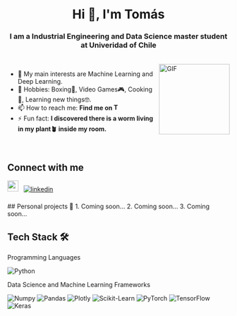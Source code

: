 <h1 align="center">Hi 👋, I'm Tomás</h1>
<h3 align="center">I am a Industrial Engineering and Data Science master student at Univeridad of Chile</h3>
</br>
<img align="right" alt="GIF" height="160px" src="https://media.giphy.com/media/du3J3cXyzhj75IOgvA/giphy.gif" />

- 📝 My main interests are Machine Learning and Deep Learning.
- 💬 Hobbies: Boxing🥊, Video Games🎮, Cooking🥦, Learning new things🤓.
- 📫 How to reach me: **Find me on [<img alt="Tomás | LinkedIn" height="15px" src="https://img.icons8.com/color/48/000000/linkedin.png"/>](https://www.linkedin.com/in/tomas-aguirre-margery/)**
- ⚡ Fun fact: **I discovered there is a worm living in my plant🪴 inside my room.**

</br>

## Connect with me  
<div align="left">
<a href="https://www.instagram.com/tomasam123/" target="_blank"><img height="25" src="https://raw.githubusercontent.com/UjwalKandi/UjwalKandi/changes-to-readme/svg/insta%20rect.svg"></a>&nbsp;&nbsp;
</a>
<a href="hhttps://www.linkedin.com/in/tomas-aguirre-margery/" target="_blank">
<img src=https://img.shields.io/badge/linkedin-%231E77B5.svg?&style=for-the-badge&logo=linkedin&logoColor=white alt=linkedin style="margin-bottom: 5px;" />
</a>  
</div>
</br>
## Personal projects 🐜
1. Coming soon...
2. Coming soon...
3. Coming soon...

</br>

## Tech Stack 🛠️

Programming Languages

![Python](https://img.shields.io/badge/Python-FFD43B?style=flat-square&logo=python&logoColor=blue)

Data Science and Machine Learning Frameworks

![Numpy](https://img.shields.io/badge/Numpy-777BB4?style=flat-square&logo=numpy&logoColor=white])
![Pandas](https://img.shields.io/badge/Pandas-2C2D72?style=flat-square&logo=pandas&logoColor=white])
![Plotly](https://img.shields.io/badge/Plotly-239120?style=flat-square&logo=plotly&logoColor=white])
![Scikit-Learn](https://img.shields.io/badge/scikit_learn-F7931E?style=flat-square&logo=scikit-learn&logoColor=white])
![PyTorch](https://img.shields.io/badge/PyTorch-%23EE4C2C.svg?style=for-the-badge&logo=PyTorch&logoColor=white)
![TensorFlow](https://img.shields.io/badge/TensorFlow-%23FF6F00.svg?style=for-the-badge&logo=TensorFlow&logoColor=white)
![Keras](https://img.shields.io/badge/Keras-%23D00000.svg?style=for-the-badge&logo=Keras&logoColor=white)



